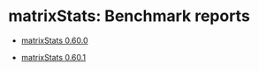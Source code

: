 # matrixStats: Benchmark reports

* [matrixStats 0.60.0](0.60.0/index.html)

* [matrixStats 0.60.1](0.60.1/index.html)


[matrixStats]: https://cran.r-project.org/package=matrixStats